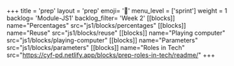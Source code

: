 +++
title = 'prep'
layout = 'prep'
emoji= '📝'
menu_level = ['sprint']
weight = 1
backlog= 'Module-JS1'
backlog_filter= 'Week 2'
[[blocks]]
name="Percentages"
src="js1/blocks/percentages"
[[blocks]]
name="Reuse"
src="js1/blocks/reuse"
[[blocks]]
name="Playing computer"
src="js1/blocks/playing-computer"
[[blocks]]
name="Parameters"
src="js1/blocks/parameters"
[[blocks]]
name="Roles in Tech"
src="https://cyf-pd.netlify.app/blocks/prep-roles-in-tech/readme/"
+++
